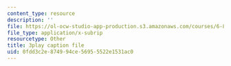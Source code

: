 ```yaml
---
content_type: resource
description: ''
file: https://ol-ocw-studio-app-production.s3.amazonaws.com/courses/6-890-algorithmic-lower-bounds-fun-with-hardness-proofs-fall-2014/0fdd3c2e874994ce56955522e1531ac0_aDmFyu0Yt7s.srt
file_type: application/x-subrip
resourcetype: Other
title: 3play caption file
uid: 0fdd3c2e-8749-94ce-5695-5522e1531ac0
---
```

